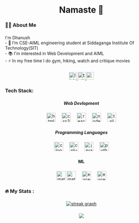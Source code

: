 

###

  <h1 align="center">Namaste 🙏</h1>

###

<h3 align="left">👩‍💻 About Me</h3>

###

<p align="left">I'm Dhanush<br>- 🔭 I’m CSE-AIML engineering student at Siddaganga Institute Of Technology(SIT) <br>- 📚 I'm  interested in Web Development and AIML<br>- ⚡ In my free time I do gym, hiking, watch and critique movies</p>

###

<div align="center">
  <a href="https://www.linkedin.com/in/dhanush-k-gowda-15b242287/" target="_blank">
    <img src="https://img.shields.io/static/v1?message=LinkedIn&logo=linkedin&label=&color=0077B5&logoColor=white&labelColor=&style=for-the-badge" height="25" alt="linkedin logo"  />
  </a>
  <a href="https://twitter.com/gowda_dhanush03" target="_blank">
    <img src="https://img.shields.io/static/v1?message=Twitter&logo=twitter&label=&color=1DA1F2&logoColor=white&labelColor=&style=for-the-badge" height="25" alt="twitter logo"  />
  </a>
  <a href="mailto:dhanushkgowda2226@gmail.com" target="_blank">
    <img src="https://img.shields.io/static/v1?message=Gmail&logo=gmail&label=&color=D14836&logoColor=white&labelColor=&style=for-the-badge" height="25" alt="gmail logo"  />
  </a>
</div>

###

<h3 align="left">Tech Stack:</h3>

###

<h5 align="center">Web Devlopment</h5>

###

<div align="center">
  <img src="https://img.shields.io/badge/HTML5-E34F26?logo=html5&logoColor=white&style=for-the-badge" height="30" alt="html5 logo"  />
  <img width="12" />
  <img src="https://img.shields.io/badge/CSS3-1572B6?logo=css3&logoColor=white&style=for-the-badge" height="30" alt="css3 logo"  />
  <img width="12" />
  <img src="https://img.shields.io/badge/React-61DAFB?logo=react&logoColor=black&style=for-the-badge" height="30" alt="react logo"  />
  <img width="12" />
  <img src="https://img.shields.io/badge/Node.js-339933?logo=nodedotjs&logoColor=white&style=for-the-badge" height="30" alt="nodejs logo"  />
  <img width="12" />
  <img src="https://img.shields.io/badge/Tailwind CSS-06B6D4?logo=tailwindcss&logoColor=black&style=for-the-badge" height="30" alt="tailwindcss logo"  />
</div>

###

<h5 align="center">Programming Languages</h5>

###

<div align="center">
  <img src="https://img.shields.io/badge/C-A8B9CC?logo=c&logoColor=black&style=for-the-badge" height="30" alt="c logo"  />
  <img width="12" />
  <img src="https://img.shields.io/badge/C++-00599C?logo=cplusplus&logoColor=white&style=for-the-badge" height="30" alt="cplusplus logo"  />
  <img width="12" />
  <img src="https://img.shields.io/badge/JavaScript-F7DF1E?logo=javascript&logoColor=black&style=for-the-badge" height="30" alt="javascript logo"  />
  <img width="12" />
  <img src="https://img.shields.io/badge/Python-3776AB?logo=python&logoColor=white&style=for-the-badge" height="30" alt="python logo"  />
</div>

###

<h4 align="center">ML</h4>

###

<div align="center">
  <img src="https://cdn.jsdelivr.net/gh/devicons/devicon/icons/matlab/matlab-original.svg" height="30" alt="matlab logo"  /> 
   <img src="https://img.shields.io/badge/matlab-%23013243.svg?style=for-the-badge&logo=matlab&logoColor=white" height="30" alt="matlab logo"  /> <img width="12" />
  <img src="https://img.shields.io/badge/Microsoft_Excel-217346?style=for-the-badge&logo=microsoft-excel&logoColor=white" height="30" alt="excel logo"  /> <img width="12" />
  <img src="https://img.shields.io/badge/r-%23276DC3.svg?style=for-the-badge&logo=r&logoColor=white" height="30" alt="excel logo"  />
  
  
  
</div>

###

<h3 align="left">🔥   My Stats :</h3>

###

<div align="center">
<!--   <img src="https://streak-stats.demolab.com?user=Dhanush-K-Gowda&locale=en&mode=daily&theme=dark&hide_border=false&border_radius=5&order=3" height="220" alt="streak graph"  /> -->
  <a href="https://leetcode.com/dhanushkgowda/" target="_blank">
  <img src="https://leetcode-stats-six.vercel.app/?username=dhanushkgowda&theme=dark" alt="streak graph"  />
  </a>

</div>

###
<div align="center">
  <img src="https://visitor-badge.laobi.icu/badge?page_id=Dhanush-K-Gowda.Dhanush-K-Gowda&"  />
</div>
